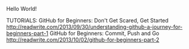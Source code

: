 Hello World!

TUTORIALS:
GitHub for Beginners: Don't Get Scared, Get Started
http://readwrite.com/2013/09/30/understanding-github-a-journey-for-beginners-part-1
GitHub for Beginners: Commit, Push and Go
http://readwrite.com/2013/10/02/github-for-beginners-part-2

